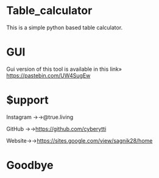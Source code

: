 # Table_calculator
 
This is a simple python based table calculator.

# GUI 

Gui version of this tool is available in this link»
https://pastebin.com/UW4SugEw
# $upport

Instagram →→@true.living


GitHub →→https://github.com/cyberytti


Website→→https://sites.google.com/view/sagnik28/home

# Goodbye
